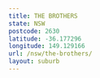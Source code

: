 ```yaml
---
title: THE BROTHERS
state: NSW
postcode: 2630
latitude: -36.177296
longitude: 149.129166
url: /nsw/the-brothers/
layout: suburb
---
```

